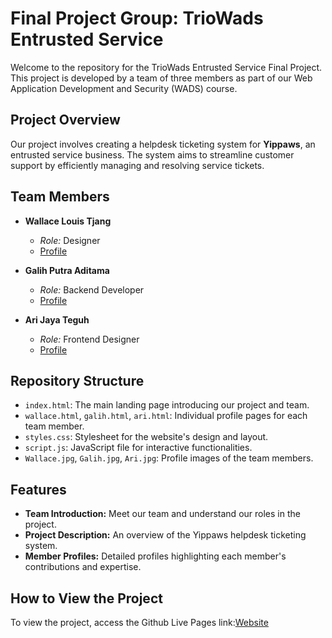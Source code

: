 # Final Project Group: TrioWads Entrusted Service

Welcome to the repository for the TrioWads Entrusted Service Final Project. This project is developed by a team of three members as part of our Web Application Development and Security (WADS) course.

## Project Overview

Our project involves creating a helpdesk ticketing system for **Yippaws**, an entrusted service business. The system aims to streamline customer support by efficiently managing and resolving service tickets.

## Team Members

- **Wallace Louis Tjang**
  - *Role:* Designer
  - [Profile](wallace.html)

- **Galih Putra Aditama**
  - *Role:* Backend Developer
  - [Profile](galih.html)

- **Ari Jaya Teguh**
  - *Role:* Frontend Designer
  - [Profile](ari.html)

## Repository Structure

- `index.html`: The main landing page introducing our project and team.
- `wallace.html`, `galih.html`, `ari.html`: Individual profile pages for each team member.
- `styles.css`: Stylesheet for the website's design and layout.
- `script.js`: JavaScript file for interactive functionalities.
- `Wallace.jpg`, `Galih.jpg`, `Ari.jpg`: Profile images of the team members.

## Features

- **Team Introduction:** Meet our team and understand our roles in the project.
- **Project Description:** An overview of the Yippaws helpdesk ticketing system.
- **Member Profiles:** Detailed profiles highlighting each member's contributions and expertise.

## How to View the Project

To view the project, access the Github Live Pages link:[Website](https://wallacelt25.github.io/2602169705_asignment2/)
